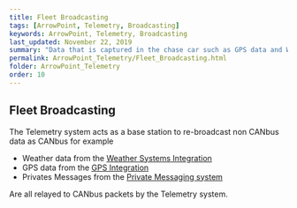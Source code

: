 ```yaml
---
title: Fleet Broadcasting
tags: [ArrowPoint, Telemetry, Broadcasting]
keywords: ArrowPoint, Telemetry, Broadcasting
last_updated: November 22, 2019
summary: "Data that is captured in the chase car such as GPS data and Weather Data is broadcast to the entire fleet so that it can be see on the tablets."
permalink: ArrowPoint_Telemetry/Fleet_Broadcasting.html
folder: ArrowPoint_Telemetry
order: 10
---
```


## Fleet Broadcasting

The Telemetry system acts as a base station to re-broadcast non CANbus data as CANbus for example

* Weather data from the [Weather Systems Integration](WeatherIntegration.html)
* GPS data from the [GPS Integration](GPSIntegration.html)
* Privates Messages from the [Private Messaging system](FleetMessaging.html) 

Are all relayed to CANbus packets by the Telemetry system.

